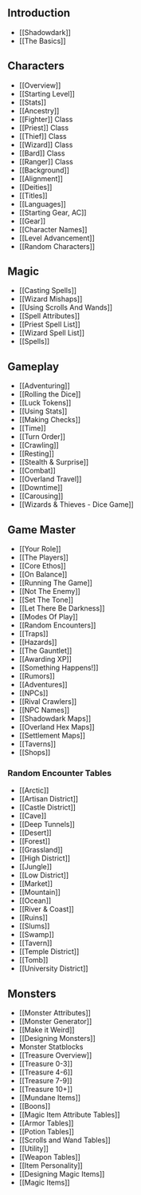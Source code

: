 
## Introduction
- [[Shadowdark]]
- [[The Basics]]
## Characters
- [[Overview]]
- [[Starting Level]]
- [[Stats]]
- [[Ancestry]]
- [[Fighter]] Class
- [[Priest]] Class
- [[Thief]] Class
- [[Wizard]] Class
- [[Bard]] Class
- [[Ranger]] Class
- [[Background]]
- [[Alignment]]
- [[Deities]]
- [[Titles]]
- [[Languages]]
- [[Starting Gear, AC]]
- [[Gear]]
- [[Character Names]]
- [[Level Advancement]]
- [[Random Characters]]
## Magic
- [[Casting Spells]]
- [[Wizard Mishaps]]
- [[Using Scrolls And Wands]]
- [[Spell Attributes]]
- [[Priest Spell List]]
- [[Wizard Spell List]]
- ​[[Spells]]
## Gameplay
- [[Adventuring]]
- [[Rolling the Dice]]
- [[Luck Tokens]]
- [[Using Stats]]
- [[Making Checks]]
- [[Time]]
- [[Turn Order]]
- [[Crawling]]
- [[Resting]]
- [[Stealth & Surprise]]
- [[Combat]]
- [[Overland Travel]]
- [[Downtime]]
- [[Carousing]]
- [[Wizards & Thieves - Dice Game]]
## Game Master
- [[Your Role]]
- [[The Players]]
- [[Core Ethos]]
- [[On Balance]]
- [[Running The Game]]
- [[Not The Enemy]]
- [[Set The Tone]]
- [[Let There Be Darkness]]
- [[Modes Of Play]]
- [[Random Encounters]]
- [[Traps]]
- [[Hazards]]
- [[The Gauntlet]]
- [[Awarding XP]]
- [[Something Happens!]]
- [[Rumors]]
- [[Adventures]]
- [[NPCs]]
- [[Rival Crawlers]]
- [[NPC Names]]
- [[Shadowdark Maps]]
- [[Overland Hex Maps]]
- [[Settlement Maps]]
- [[Taverns]]
- [[Shops]]
### Random Encounter Tables
- [[Arctic]]
- [[Artisan District]]
- [[Castle District]]
- [[Cave]]
- [[Deep Tunnels]]
- [[Desert]]
- [[Forest]]
- [[Grassland]]
- [[High District]]
- [[Jungle]]
- [[Low District]]
- [[Market]]
- [[Mountain]]
- [[Ocean]]
- [[River & Coast]]
- ​[[Ruins]]
- [[Slums]]
- [[Swamp]]
- [[Tavern]]
- [[Temple District]]
- [[Tomb]]
- [[University District]]
## Monsters
- [[Monster Attributes]]
- [[Monster Generator]]
- [[Make it Weird]]
- [[Designing Monsters]]
- Monster Statblocks
- ​[[Treasure Overview]]
- [[Treasure 0-3]]
- [[Treasure 4-6]]
- [[Treasure 7-9]]
- [[Treasure 10+]]
- [[Mundane Items]]
- [[Boons]]
- [[Magic Item Attribute Tables]]
- [[Armor Tables]]
- [[Potion Tables]]
- [[Scrolls and Wand Tables]]
- [[Utility]]
- [[Weapon Tables]]
- [[Item Personality]]
- [[Designing Magic Items]]
- [[Magic Items]]

